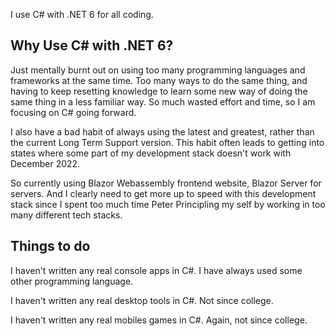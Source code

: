 I use C# with .NET 6 for all coding.

## Why Use C# with .NET 6?

Just mentally burnt out on using too many programming languages and frameworks at the same time.
Too many ways to do the same thing, and having to keep resetting knowledge to learn some new way of
doing the same thing in a less familiar way. So much wasted effort and time, so I am focusing on C# going forward.

I also have a bad habit of always using the latest and greatest, rather than the current Long Term Support version.
This habit often leads to getting into states where some part of my development stack doesn't work with
December 2022.

So currently using Blazor Webassembly frontend website, Blazor Server for servers. And I clearly need to get more up to
speed with this development stack since I spent too much time Peter Principling my self by working in too many different
tech stacks.

## Things to do

I haven't written any real console apps in C#. I have always used some other programming language.

I haven't written any real desktop tools in C#. Not since college.

I haven't written any real mobiles games in C#. Again, not since college.
